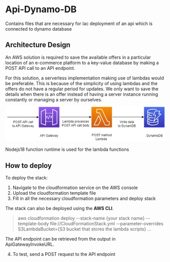 # Api-Dynamo-DB

Contains files that are necessary for Iac deployment of an api which is connected to dynamo database

## Architecture Design

An AWS solution is required to save the available offers in a particular location of an e-commerce platform to a key-value database by making a POST API call to an API endpoint.

For this solution, a serverless implementation making use of lambdas would be preferable. This is because of the simplicity of using lambdas and the offers do not have a regular period for updates. We only want to save the details when there is an offer instead of having a server instance running constantly or managing a server by ourselves.

<a href="https://github.com/BenjaminIwuchukwu/AWS-DNB-Tech-Summit-2024/blob/main/api-dynamo-db/images/AWS_architecture.jpg"><img src="https://github.com/BenjaminIwuchukwu/AWS-DNB-Tech-Summit-2024/blob/main/api-dynamo-db/images/AWS_architecture.jpg?raw=true" alt="AWS Architecture Diagram" border="0"></a>

Nodejs18 function runtime is used for the lambda functions

## How to deploy

To deploy the stack:

1. Navigate to the cloudformation service on the AWS console
2. Upload the cloudformation template file
3. Fill in all the necessary cloudformation parameters and deploy stack

The stack can also be deployed using the **AWS CLI**.

> aws cloudformation deploy --stack-name {your stack name} --template-body file://CloudFormationStack.yml --parameter-overrides S3LambdaBucket={S3 bucket that stores the lambda scripts} ...

The API endpoint can be retrieved from the output in ApiGatewayInvokeURL.

4. To test, send a POST request to the API endpoint
